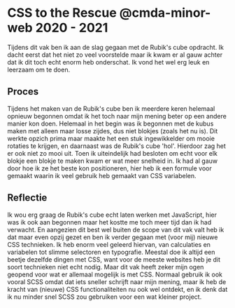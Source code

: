 # CSS to the Rescue @cmda-minor-web 2020 - 2021
Tijdens dit vak ben ik aan de slag gegaan met de Rubik's cube opdracht. Ik dacht eerst dat het niet zo veel voorstelde maar ik kwam er al gauw achter dat ik dit toch echt enorm heb onderschat. Ik vond het wel erg leuk en leerzaam om te doen.

## Proces
Tijdens het maken van de Rubik's cube ben ik meerdere keren helemaal opnieuw begonnen omdat ik het toch naar mijn mening beter op een andere manier kon doen. Helemaal in het begin was ik begonnen met de kubus maken met alleen maar losse zijdes, dus niet blokjes (zoals het nu is). Dit werkte opzich prima maar maakte het een stuk ingewikkelder om mooie rotaties te krijgen, en daarnaast was de Rubik's cube 'hol'. Hierdoor zag het er ook niet zo mooi uit.
Toen ik uiteindelijk had besloten om echt voor elk blokje een blokje te maken kwam er wat meer snelheid in. Ik had al gauw door hoe ik ze het beste kon positioneren, hier heb ik een formule voor gemaakt waarin ik veel gebruik heb gemaakt van CSS variabelen.

## Reflectie
Ik wou erg graag de Rubik's cube echt laten werken met JavaScript, hier was ik ook aan begonnen maar het kostte me toch meer tijd dan ik had verwacht. En aangezien dit best wel buiten de scope van dit vak valt heb ik dat maar even opzij gezet en ben ik verder gegaan met (voor mij) nieuwe CSS technieken. Ik heb enorm veel geleerd hiervan, van calculaties en variabelen tot slimme selectoren en typografie. Meestal doe ik altijd een beetje dezelfde dingen met CSS, want voor de meeste websites heb je dit soort technieken niet echt nodig. Maar dit vak heeft zeker mijn ogen geopend voor wat er allemaal mogelijk is met CSS. Normaal gebruik ik ook vooral SCSS omdat dat iets sneller schrijft naar mijn mening, maar ik heb de kracht van (nieuwe) CSS functionaliteiten nu ook wel ontdekt, en ik denk dat ik nu minder snel SCSS zou gebruiken voor een wat kleiner project.
